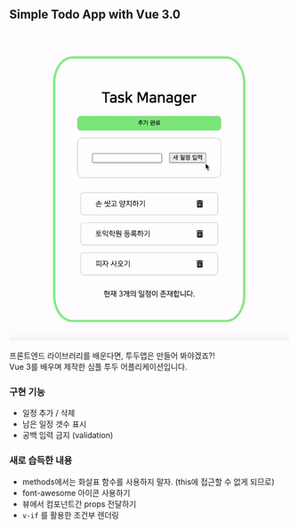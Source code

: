 ## Simple Todo App with Vue 3.0

![screenshot](./screenshot.gif)

프론트엔드 라이브러리를 배운다면, 투두앱은 만들어 봐야겠죠?!  
Vue 3를 배우며 제작한 심플 투두 어플리케이션입니다.

### 구현 기능

- 일정 추가 / 삭제
- 남은 일정 갯수 표시
- 공백 입력 금지 (validation)

### 새로 습득한 내용

- methods에서는 화살표 함수를 사용하지 말자. (this에 접근할 수 없게 되므로)
- font-awesome 아이콘 사용하기
- 뷰에서 컴포넌트간 props 전달하기
- `v-if` 를 활용한 조건부 렌더링

